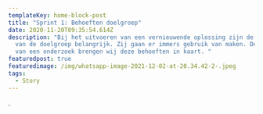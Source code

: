 ```yaml
---
templateKey: home-block-post
title: "Sprint 1: Behoeften doelgroep"
date: 2020-11-20T09:35:54.614Z
description: "Bij het uitvoeren van een vernieuwende oplossing zijn de behoeften
  van de doelgroep belangrijk. Zij gaan er immers gebruik van maken. Door middel
  van een onderzoek brengen wij deze behoeften in kaart. "
featuredpost: true
featuredimage: /img/whatsapp-image-2021-12-02-at-20.34.42-2-.jpeg
tags:
  - Story
---
```

.